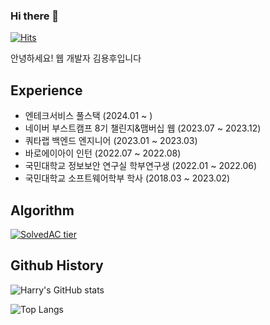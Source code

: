 ### Hi there 👋

[![Hits](https://hits.seeyoufarm.com/api/count/incr/badge.svg?url=https%3A%2F%2Fgithub.com%2Frladydgn&count_bg=%2379C83D&title_bg=%23555555&icon=&icon_color=%23E7E7E7&title=hits&edge_flat=false)](https://hits.seeyoufarm.com)  

<p>안녕하세요! 웹 개발자 김용후입니다</p>

<h2>Experience</h2>

- 엔테크서비스 풀스택 (2024.01 ~ )
- 네이버 부스트캠프 8기 챌린지&맴버십 웹 (2023.07 ~ 2023.12)  
- 쿼타랩 백엔드 엔지니어 (2023.01 ~ 2023.03)  
- 바로에이아이 인턴 (2022.07 ~ 2022.08)  
- 국민대학교 정보보안 연구실 학부연구생 (2022.01 ~ 2022.06)  
- 국민대학교 소프트웨어학부 학사 (2018.03 ~ 2023.02)   

<h2>Algorithm</h2>

[![SolvedAC tier](http://mazassumnida.wtf/api/v2/generate_badge?boj=dhdgn)](https://solved.ac/dhdgn)

<h2>Github History</h2>

![Harry's GitHub stats](https://github-readme-stats.vercel.app/api?username=rladydgn&show_icons=true&theme=transparent)

![Top Langs](https://github-readme-stats.vercel.app/api/top-langs/?username=rladydgn&layout=compact&theme=transparent)
